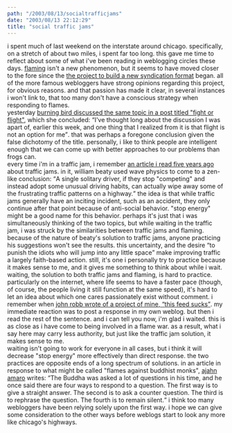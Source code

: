 ```yaml
---
path: "/2003/08/13/socialtrafficjams" 
date: "2003/08/13 22:12:29" 
title: "social traffic jams" 
---
```

i spent much of last weekend on the interstate around chicago. specifically, on a stretch of about two miles, i spent far too long. this gave me time to reflect about some of what i've been reading in weblogging circles these days. <a href="http://info.astrian.net/jargon/terms/f/flame.html">flaming</a> isn't a new phenomenon, but it seems to have moved closer to the fore since the <a href="http://www.intertwingly.net/wiki/pie/FrontPage">the project to build a new syndication format</a> began. all of the more famous webloggers have strong opinions regarding this project, for obvious reasons. and that passion has made it clear, in several instances i won't link to, that too many don't have a conscious strategy when responding to flames.<br>yesterday <a href="http://weblog.burningbird.net/fires/001480.htm">burning bird discussed the same topic in a post titled "fight or flight"</a>, which she concluded: <q>I've thought long about the discussion I was apart of, earlier this week, and one thing that I realized from it is that flight is not an option for me</q>. that was perhaps a foregone conclusion given the false dichotomy of the title. personally, i like to think people are intelligent enough that we can come up with better approaches to our problems than frogs can.<br>every time i'm in a traffic jam, i remember <a href="http://www.amasci.com/amateur/traffic/traffic1.html">an article i read five years ago</a> about traffic jams. in it, william beaty used wave physics to come to a zen-like conclusion: <q>A single solitary driver, if they stop "competing" and instead adopt some unusual driving habits, can actually wipe away some of the frustrating traffic patterns on a highway.</q> the idea is that while traffic jams generally have an inciting incident, such as an accident, they only continue after that point because of anti-social behavior. "stop energy" might be a good name for this behavior. perhaps it's just that i was simultaneously thinking of the two topics, but while waiting in the traffic jam, i was struck by the similarities between traffic jams and flaming.<br>because of the nature of beaty's solution to traffic jams, anyone practicing his suggestions won't see the results. this uncertainty, and the desire <q>to punish the idiots who will jump into any little space</q> make improving traffic a largely faith-based action. still, it's one i personally try to practice because it makes sense to me, and it gives me something to think about while i wait.<br>waiting, the solution to both traffic jams and flaming, is hard to practice. particularly on the internet, where life seems to have a faster pace (though, of course, the people living it still function at the same speed), it's hard to let an idea about which one cares passionately exist without comment. i remember when <a href="http://weblognetwork.mindplex.org/2003/08/04.html#a3456">john robb wrote of a project of mine, <q>this feed sucks</q></a>. my immediate reaction was to post a response in my own weblog. but then i read the rest of the sentence. and i can tell you now, i'm glad i waited. this is as close as i have come to being involved in a flame war. as a result, what i say here may carry less authority, but just like the traffic jam solution, it makes sense to me.<br>waiting isn't going to work for everyone in all cases, but i think it will decrease "stop energy" more effectively than direct response. the two practices are opposite ends of a long spectrum of solutions. in an article in response to what might be called "flames against buddhist monks", <a href="http://www.abhayagiri.org/fm/v5n3/essay_amaro.htm">ajahn amaro</a> writes: <q>The Buddha was asked a lot of questions in his time, and he once said there are four ways to respond to a question. The first way is to give a straight answer. The second is to ask a counter question. The third is to rephrase the question. The fourth is to remain silent.</q> i think too many webloggers have been relying solely upon the first way. i hope we can give some consideration to the other ways before weblogs start to look any more like chicago's highways.